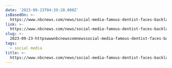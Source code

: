 ```yaml
---
date: '2023-09-23T04:39:28.000Z'
isBasedOn: >-
  https://www.nbcnews.com/news/social-media-famous-dentist-faces-backlash-tiktok-rcna108010
link: >-
  https://www.nbcnews.com/news/social-media-famous-dentist-faces-backlash-tiktok-rcna108010
slug: >-
  2023-09-23-httpswwwnbcnewscomnewssocial-media-famous-dentist-faces-backlash-tiktok-rcna108010
tags:
  - social media
title: >-
  https://www.nbcnews.com/news/social-media-famous-dentist-faces-backlash-tiktok-rcna108010
---
```


